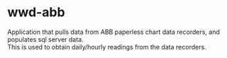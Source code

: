 wwd-abb
=======

Application that pulls data from ABB paperless chart data recorders, and populates sql server data.  
This is used to obtain daily/hourly readings from the data recorders.
